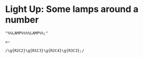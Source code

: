 # Light Up: Some lamps around a number

<!-- %% svg-grid: code -->
<!-- %% hide           -->

~~~~
"%%LAMP%%%%LAMP%%;"

=~

/\g{R2C2}\g{R1C3}\g{R2C4}\g{R3C3};/
~~~~
